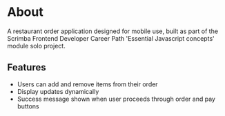# About

A restaurant order application designed for mobile use, built as part of the Scrimba Frontend Developer Career Path 'Essential Javascript concepts' module solo project.

## Features

- Users can add and remove items from their order
- Display updates dynamically
- Success message shown when user proceeds through order and pay buttons
